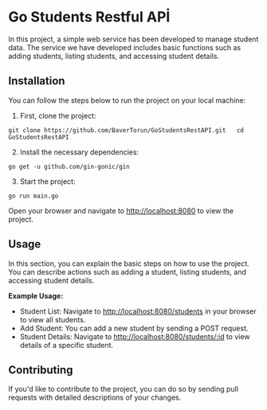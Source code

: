 # Go Students Restful APİ

In this project, a simple web service has been developed to manage student data. The service we have developed includes basic functions such as adding students, listing students, and accessing student details.

Installation
------------

You can follow the steps below to run the project on your local machine:

1.  First, clone the project:

`git clone https://github.com/BaverTorun/GoStudentsRestAPI.git   cd GoStudentsRestAPI`

2.  Install the necessary dependencies:

`go get -u github.com/gin-gonic/gin`

3.  Start the project:

`go run main.go`

Open your browser and navigate to [http://localhost:8080](http://localhost:8080) to view the project.

Usage
-----

In this section, you can explain the basic steps on how to use the project. You can describe actions such as adding a student, listing students, and accessing student details.

**Example Usage:**

*   Student List: Navigate to [http://localhost:8080/students](http://localhost:8080/students) in your browser to view all students.
*   Add Student: You can add a new student by sending a POST request.
*   Student Details: Navigate to [http://localhost:8080/students/:id](http://localhost:8080/students/:id) to view details of a specific student.

Contributing
------------

If you'd like to contribute to the project, you can do so by sending pull requests with detailed descriptions of your changes.
